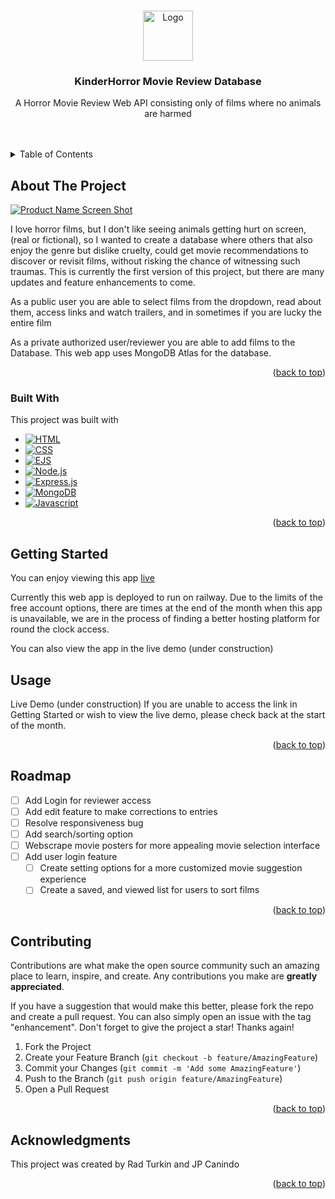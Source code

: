 
<a name="readme-top"></a>


<!-- [![Contributors][contributors-shield]][contributors-url]
[![Forks][forks-shield]][forks-url]
[![Stargazers][stars-shield]][stars-url]
[![Issues][issues-shield]][issues-url]
[![MIT License][license-shield]][license-url]
[![LinkedIn][linkedin-shield]][linkedin-url]

 -->

<!-- PROJECT LOGO -->
<br />
<div align="center">
  <a href="https://github.com/othneildrew/Best-README-Template">
    <img src="images/logo.png" alt="Logo" width="80" height="80">
  </a>

  <h3 align="center">KinderHorror Movie Review Database</h3>

  <p align="center">
    A Horror Movie Review Web API consisting only of films where no animals are harmed
    <br />
    <br />
    <br />
  </p>
</div>



<!-- TABLE OF CONTENTS -->
<details>
  <summary>Table of Contents</summary>
  <ol>
    <li>
      <a href="#about-the-project">About The Project</a>
      <ul>
        <li><a href="#built-with">Built With</a></li>
      </ul>
    </li>
    <li>
      <a href="#getting-started">Getting Started</a>
<!--       <ul>
        <li><a href="#prerequisites">Prerequisites</a></li>
        <li><a href="#installation">Installation</a></li>
      </ul> -->
    </li>
    <li><a href="#usage">Usage</a></li>
    <li><a href="#roadmap">Roadmap</a></li>
    <li><a href="#contributing">Contributing</a></li>
<!--     <li><a href="#license">License</a></li> -->
<!--     <li><a href="#contact">Contact</a></li> -->
    <li><a href="#acknowledgments">Acknowledgments</a></li>
  </ol>
</details>



<!-- ABOUT THE PROJECT -->
## About The Project

[![Product Name Screen Shot][product-screenshot]](https://example.com)

I love horror films, but I don't like seeing animals getting hurt on screen, (real or fictional), so I wanted to create a database where others that also enjoy the genre but dislike cruelty, could get movie recommendations to discover or revisit films, without risking the chance of witnessing such traumas. 
This is currently the first version of this project, but there are many updates and feature enhancements to come.

As a public user you are able to select films from the dropdown, read about them, access links and watch trailers, and in sometimes if you are lucky the entire film

As a private authorized user/reviewer you are able to add films to the Database. This web app uses MongoDB Atlas for the database.


<p align="right">(<a href="#readme-top">back to top</a>)</p>



### Built With

This project was built with

* [![HTML][HTML]][HTML-url]
* [![CSS][CSS]][CSS-url]
* [![EJS][EJS]][ejs-url]
* [![Node.js][Node.js]][Node-url]
* [![Express.js][Express.js]][Express-url]
* [![MongoDB][MongoDB]][MongoDB-url]
* [![Javascript][Javascript]][Javascript-url]

<p align="right">(<a href="#readme-top">back to top</a>)</p>



<!-- GETTING STARTED -->
## Getting Started

You can enjoy viewing this app <a href="https://web-production-9394.up.railway.app/" > live </a>

Currently this web app is deployed to run on railway. Due to the limits of the free account options, there are times at the end of the month when this app is unavailable, we are in the process of finding a better hosting platform for round the clock access. 

You can also view the app in the live demo (under construction)

<!-- ### Prerequisites

This is an example of how to list things you need to use the software and how to install them.
* npm
  ```sh
  npm install npm@latest -g
  ```
 -->
<!-- ### Installation

_Below is an example of how you can instruct your audience on installing and setting up your app. This template doesn't rely on any external dependencies or services._

1. Get a free API Key at [https://example.com](https://example.com)
2. Clone the repo
   ```sh
   git clone https://github.com/your_username_/Project-Name.git
   ```
3. Install NPM packages
   ```sh
   npm install
   ```
4. Enter your API in `config.js`
   ```js
   const API_KEY = 'ENTER YOUR API';
   ```

<p align="right">(<a href="#readme-top">back to top</a>)</p>

 -->

<!-- USAGE EXAMPLES -->
## Usage
Live Demo (under construction) If you are unable to access the link in Getting Started or wish to view the live demo, please check back at the start of the month.

<p align="right">(<a href="#readme-top">back to top</a>)</p>



<!-- ROADMAP -->
## Roadmap

- [ ] Add Login for reviewer access
- [ ] Add edit feature to make corrections to entries
- [ ] Resolve responsiveness bug
- [ ] Add search/sorting option
- [ ] Webscrape movie posters for more appealing movie selection interface
- [ ] Add user login feature
    - [ ] Create setting options for a more customized movie suggestion experience
    - [ ] Create a saved, and viewed list for users to sort films

<!-- See the [open issues](https://github.com/othneildrew/Best-README-Template/issues) for a full list of proposed features (and known issues).
 -->
<p align="right">(<a href="#readme-top">back to top</a>)</p>



<!-- CONTRIBUTING -->
## Contributing

Contributions are what make the open source community such an amazing place to learn, inspire, and create. Any contributions you make are **greatly appreciated**.

If you have a suggestion that would make this better, please fork the repo and create a pull request. You can also simply open an issue with the tag "enhancement".
Don't forget to give the project a star! Thanks again!

1. Fork the Project
2. Create your Feature Branch (`git checkout -b feature/AmazingFeature`)
3. Commit your Changes (`git commit -m 'Add some AmazingFeature'`)
4. Push to the Branch (`git push origin feature/AmazingFeature`)
5. Open a Pull Request

<p align="right">(<a href="#readme-top">back to top</a>)</p>



<!-- LICENSE -->
<!-- ## License

Distributed under the MIT License. See `LICENSE.txt` for more information.

<p align="right">(<a href="#readme-top">back to top</a>)</p>


 -->
<!-- CONTACT -->
<!-- ## Contact -->

<!-- Your Name - [@your_twitter](https://twitter.com/your_username) - email@example.com

Project Link: [https://github.com/your_username/repo_name](https://github.com/your_username/repo_name) -->

<!-- <p align="right">(<a href="#readme-top">back to top</a>)</p>
 -->


<!-- ACKNOWLEDGMENTS -->
## Acknowledgments

This project was created by Rad Turkin and JP Canindo

<!-- 
Use this space to list resources you find helpful and would like to give credit to. I've included a few of my favorites to kick things off!

* [Choose an Open Source License](https://choosealicense.com)
* [GitHub Emoji Cheat Sheet](https://www.webpagefx.com/tools/emoji-cheat-sheet)
* [Malven's Flexbox Cheatsheet](https://flexbox.malven.co/)
* [Malven's Grid Cheatsheet](https://grid.malven.co/)
* [Img Shields](https://shields.io)
* [GitHub Pages](https://pages.github.com)
* [Font Awesome](https://fontawesome.com)
* [React Icons](https://react-icons.github.io/react-icons/search) -->

<p align="right">(<a href="#readme-top">back to top</a>)</p>



<!-- MARKDOWN LINKS & IMAGES -->
<!-- https://www.markdownguide.org/basic-syntax/#reference-style-links -->
[contributors-shield]: https://img.shields.io/github/contributors/othneildrew/Best-README-Template.svg?style=for-the-badge
[contributors-url]: https://github.com/othneildrew/Best-README-Template/graphs/contributors
[forks-shield]: https://img.shields.io/github/forks/othneildrew/Best-README-Template.svg?style=for-the-badge
[forks-url]: https://github.com/othneildrew/Best-README-Template/network/members
[stars-shield]: https://img.shields.io/github/stars/othneildrew/Best-README-Template.svg?style=for-the-badge
[stars-url]: https://github.com/othneildrew/Best-README-Template/stargazers
[issues-shield]: https://img.shields.io/github/issues/othneildrew/Best-README-Template.svg?style=for-the-badge
[issues-url]: https://github.com/othneildrew/Best-README-Template/issues
[license-shield]: https://img.shields.io/github/license/othneildrew/Best-README-Template.svg?style=for-the-badge
[license-url]: https://github.com/othneildrew/Best-README-Template/blob/master/LICENSE.txt
[linkedin-shield]: https://img.shields.io/badge/-LinkedIn-black.svg?style=for-the-badge&logo=linkedin&colorB=555
[linkedin-url]: https://linkedin.com/in/othneildrew
[product-screenshot]: images/screenshot.png
[HTML]: https://img.shields.io/badge/HTML5-E34F26?style=for-the-badge&logo=html5&logoColor=white
[HTML-url]: [https://developer.mozilla.org/en-US/docs/Web/HTML]
[CSS]: https://img.shields.io/badge/CSS3-1572B6?style=for-the-badge&logo=css3&logoColor=white
[CSS-url]: https://developer.mozilla.org/en-US/docs/Web/CSS
[ejs]: https://img.shields.io/badge/ejs-239120?style=for-the-badge&logo=ejs&logoColor=white
[ejs-url]: https://ejs.co/
[Node.js]:https://img.shields.io/badge/Node.js-43853D?style=for-the-badge&logo=node.js&logoColor=white
[Node-url]: https://nodejs.org
[Express.js]: https://img.shields.io/badge/Express.js-404D59?style=for-the-badge
[Express-url]: https://expressjs.com/
[MongoDB]: https://img.shields.io/badge/MongoDB-4EA94B?style=for-the-badge&logo=mongodb&logoColor=white
[MongoDB-url]: https://www.mongodb.com/
[Javascript]: https://img.shields.io/badge/JavaScript-F7DF1E?style=for-the-badge&logo=javascript&logoColor=black
[Javascript-url]: https://www.javascript.com/

